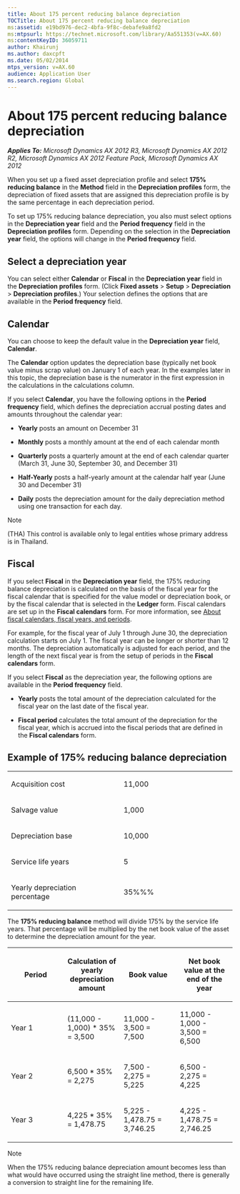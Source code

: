 ```yaml
---
title: About 175 percent reducing balance depreciation
TOCTitle: About 175 percent reducing balance depreciation
ms:assetid: e19bd976-dec2-4bfa-9f8c-debafe9a8fd2
ms:mtpsurl: https://technet.microsoft.com/library/Aa551353(v=AX.60)
ms:contentKeyID: 36059711
author: Khairunj
ms.author: daxcpft
ms.date: 05/02/2014
mtps_version: v=AX.60
audience: Application User
ms.search.region: Global
---
```


# About 175 percent reducing balance depreciation 


_**Applies To:** Microsoft Dynamics AX 2012 R3, Microsoft Dynamics AX 2012 R2, Microsoft Dynamics AX 2012 Feature Pack, Microsoft Dynamics AX 2012_

When you set up a fixed asset depreciation profile and select **175% reducing balance** in the **Method** field in the **Depreciation profiles** form, the depreciation of fixed assets that are assigned this depreciation profile is by the same percentage in each depreciation period.

To set up 175% reducing balance depreciation, you also must select options in the **Depreciation year** field and the **Period frequency** field in the **Depreciation profiles** form. Depending on the selection in the **Depreciation year** field, the options will change in the **Period frequency** field.

## Select a depreciation year

You can select either **Calendar** or **Fiscal** in the **Depreciation year** field in the **Depreciation profiles** form. (Click **Fixed assets** \> **Setup** \> **Depreciation** \> **Depreciation profiles**.) Your selection defines the options that are available in the **Period frequency** field.

## Calendar

You can choose to keep the default value in the **Depreciation year** field, **Calendar**.

The **Calendar** option updates the depreciation base (typically net book value minus scrap value) on January 1 of each year. In the examples later in this topic, the depreciation base is the numerator in the first expression in the calculations in the calculations column.

If you select **Calendar**, you have the following options in the **Period frequency** field, which defines the depreciation accrual posting dates and amounts throughout the calendar year:

  - **Yearly** posts an amount on December 31

  - **Monthly** posts a monthly amount at the end of each calendar month

  - **Quarterly** posts a quarterly amount at the end of each calendar quarter (March 31, June 30, September 30, and December 31)

  - **Half-Yearly** posts a half-yearly amount at the calendar half year (June 30 and December 31)

  - **Daily** posts the depreciation amount for the daily depreciation method using one transaction for each day.


> [!NOTE]
> <P>(THA) This control is available only to legal entities whose primary address is in Thailand.</P>



## Fiscal

If you select **Fiscal** in the **Depreciation year** field, the 175% reducing balance depreciation is calculated on the basis of the fiscal year for the fiscal calendar that is specified for the value model or depreciation book, or by the fiscal calendar that is selected in the **Ledger** form. Fiscal calendars are set up in the **Fiscal calendars** form. For more information, see [About fiscal calendars, fiscal years, and periods](about-fiscal-calendars-fiscal-years-and-periods.md).

For example, for the fiscal year of July 1 through June 30, the depreciation calculation starts on July 1. The fiscal year can be longer or shorter than 12 months. The depreciation automatically is adjusted for each period, and the length of the next fiscal year is from the setup of periods in the **Fiscal calendars** form.

If you select **Fiscal** as the depreciation year, the following options are available in the **Period frequency** field.

  - **Yearly** posts the total amount of the depreciation calculated for the fiscal year on the last date of the fiscal year.

  - **Fiscal period** calculates the total amount of the depreciation for the fiscal year, which is accrued into the fiscal periods that are defined in the **Fiscal calendars** form.

## Example of 175% reducing balance depreciation

<table>
<colgroup>
<col style="width: 50%" />
<col style="width: 50%" />
</colgroup>
<tbody>
<tr class="odd">
<td><p>Acquisition cost</p></td>
<td><p>11,000</p></td>
</tr>
<tr class="even">
<td><p>Salvage value</p></td>
<td><p>1,000</p></td>
</tr>
<tr class="odd">
<td><p>Depreciation base</p></td>
<td><p>10,000</p></td>
</tr>
<tr class="even">
<td><p>Service life years</p></td>
<td><p>5</p></td>
</tr>
<tr class="odd">
<td><p>Yearly depreciation percentage</p></td>
<td><p>35%%%</p></td>
</tr>
</tbody>
</table>


The **175% reducing balance** method will divide 175% by the service life years. That percentage will be multiplied by the net book value of the asset to determine the depreciation amount for the year.

<table>
<colgroup>
<col style="width: 25%" />
<col style="width: 25%" />
<col style="width: 25%" />
<col style="width: 25%" />
</colgroup>
<thead>
<tr class="header">
<th><p>Period</p></th>
<th><p>Calculation of yearly depreciation amount</p></th>
<th><p>Book value</p></th>
<th><p>Net book value at the end of the year</p></th>
</tr>
</thead>
<tbody>
<tr class="odd">
<td><p>Year 1</p></td>
<td><p>(11,000 - 1,000) * 35% = 3,500</p></td>
<td><p>11,000 - 3,500 = 7,500</p></td>
<td><p>11,000 - 1,000 - 3,500 = 6,500</p></td>
</tr>
<tr class="even">
<td><p>Year 2</p></td>
<td><p>6,500 * 35% = 2,275</p></td>
<td><p>7,500 - 2,275 = 5,225</p></td>
<td><p>6,500 - 2,275 = 4,225</p></td>
</tr>
<tr class="odd">
<td><p>Year 3</p></td>
<td><p>4,225 * 35% = 1,478.75</p></td>
<td><p>5,225 - 1,478.75 = 3,746.25</p></td>
<td><p>4,225 - 1,478.75 = 2,746.25</p></td>
</tr>
</tbody>
</table>



> [!NOTE]
> <P>When the 175% reducing balance depreciation amount becomes less than what would have occurred using the straight line method, there is generally a conversion to straight line for the remaining life.</P>


  


